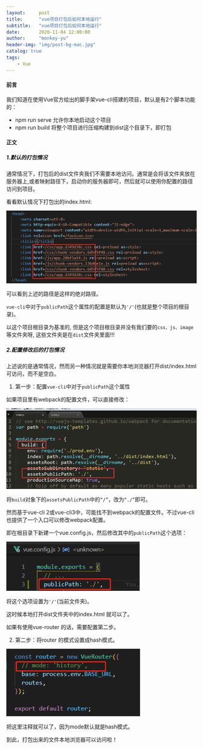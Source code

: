 ```yaml
---
layout:     post
title:      "vue项目打包后如何本地运行"
subtitle:   "vue项目打包后如何本地运行"
date:       2020-11-04 12:00:00
author:     "monkey-yu"
header-img: "img/post-bg-mac.jpg"
catalog: true
tags:
    - Vue
---
```


#### 前言

我们知道在使用Vue官方给出的脚手架vue-cli搭建的项目，默认是有2个脚本功能的：

- npm run serve 允许你本地启动这个项目
- npm run build 将整个项目进行压缩构建到dist这个目录下，即打包

#### 正文

##### 1.默认的打包情况

通常情况下，打包后的dist文件夹我们不需要本地访问。通常是会将该文件夹放在服务器上,或者映射路径下，启动你的服务器即可，然后就可以使用你配置的路径访问到项目。

看看默认情况下打包出的index.html:

![dist-old](/img/post_img/vue/dist-old.png)

可以看到上述的路径是这样的绝对路径。

`vue-cli`中对于`publicPath`这个属性的配置是默认为`'/'`(也就是整个项目的根目录)。

以这个项目根目录为基准的, 但是这个项目根目录并没有我们要的`css、js、image`等文件夹呀, 这些文件夹是在`dist`文件夹里面!!!

##### 2.配置修改后的打包情况

上述说的是通常情况，然而另一种情况就是需要你本地浏览器打开dist/index.html 可访问，而不是空白。

1. 第一步：配置`vue-cli`中对于`publicPath`这个属性

如果项目里有webpack的配置文件，可以直接修改：

![dist-3](/img/post_img/vue/dist-3.png)

将`build`对象下的`assetsPublicPath`中的`“/”`，改为`“./”`即可。

然而基于vue-cli 2或vue-cli3中，可能找不到webpack的配置文件。不过vue-cli也提供了一个入口可以修改webpack配置。

即在根目录下新建一个vue.config.js，然后修改其中的`publicPath`这个选项：

![dist-4](/img/post_img/vue/dist-4.png)

将这个选项设置为`'/'`(当前文件夹)。

这时候本地打开dist文件夹中的index.html 就可以了。

如果有使用vue-router 的话，需要配置第二步。

2. 第二步：将router 的模式设置成hash模式。

![dist-5](/img/post_img/vue/dist-5.png)

把这里注释就可以了，因为mode默认就是hash模式。

到此，打包出来的文件本地浏览器可以访问啦！
